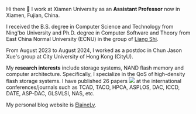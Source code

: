 Hi there 👋
I work at Xiamen University as an **Assistant Professor** now in Xiamen, Fujian, China.

I received the B.S. degree in Computer Science and Technology from Ning'bo University and Ph.D. degree in Computer Software and Theory from East China Normal University (ECNU) in the group of [Liang Shi](https://faculty.ecnu.edu.cn/_s16/sl2_13905/main.psp).

From August 2023 to August 2024, I worked as a postdoc in Chun Jason Xue's group at City University of Hong Kong (CityU).

My **research interests** include storage systems, NAND flash memory and computer architecture. Specifically, I specialize in the QoS of high-density flash storage systems.
I have published 26 papers <a href='https://scholar.google.com/citations?user=9F9NYH4AAAAJ'><img src="https://img.shields.io/endpoint?logo=Google%20Scholar&url=https%3A%2F%2Fcdn.jsdelivr.net%2Fgh%2Felainelv%2Felainelv.github.io@google-scholar-stats%2Fgs_data_shieldsio.json&labelColor=f6f6f6&color=9cf&style=flat&label=citations"></a> at the international conferences/journals such as TCAD, TACO, HPCA, ASPLOS, DAC, ICCD, DATE, ASP-DAC, GLSVLSI, NAS, etc.

<!-- 
I am open-minded and a girl with a positive attitude. In my spare time, I like writing blogs, listening to music, traveling, foods, taking photos and vlogs. Playing sports and games are also the choice to relax myself!
-->

My personal blog website is [ElaineLv](https://elainelv.github.io/lv).

